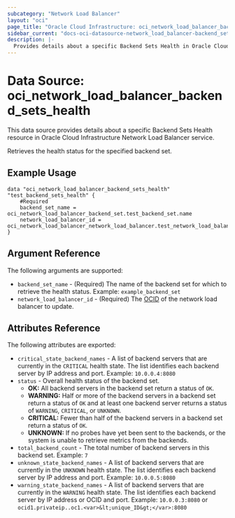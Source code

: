 ```yaml
---
subcategory: "Network Load Balancer"
layout: "oci"
page_title: "Oracle Cloud Infrastructure: oci_network_load_balancer_backend_sets_health"
sidebar_current: "docs-oci-datasource-network_load_balancer-backend_sets_health"
description: |-
  Provides details about a specific Backend Sets Health in Oracle Cloud Infrastructure Network Load Balancer service
---
```


# Data Source: oci_network_load_balancer_backend_sets_health
This data source provides details about a specific Backend Sets Health resource in Oracle Cloud Infrastructure Network Load Balancer service.

Retrieves the health status for the specified backend set.

## Example Usage

```hcl
data "oci_network_load_balancer_backend_sets_health" "test_backend_sets_health" {
	#Required
	backend_set_name = oci_network_load_balancer_backend_set.test_backend_set.name
	network_load_balancer_id = oci_network_load_balancer_network_load_balancer.test_network_load_balancer.id
}
```

## Argument Reference

The following arguments are supported:

* `backend_set_name` - (Required) The name of the backend set for which to retrieve the health status.  Example: `example_backend_set` 
* `network_load_balancer_id` - (Required) The [OCID](https://docs.cloud.oracle.com/iaas/Content/General/Concepts/identifiers.htm) of the network load balancer to update.


## Attributes Reference

The following attributes are exported:

* `critical_state_backend_names` - A list of backend servers that are currently in the `CRITICAL` health state. The list identifies each backend server by IP address and port.  Example: `10.0.0.4:8080` 
* `status` - Overall health status of the backend set.
	*  **OK:** All backend servers in the backend set return a status of `OK`.
	*  **WARNING:** Half or more of the backend servers in a backend set return a status of `OK` and at least one backend server returns a status of `WARNING`, `CRITICAL`, or `UNKNOWN`.
	*  **CRITICAL:** Fewer than half of the backend servers in a backend set return a status of `OK`.
	*  **UNKNOWN:** If no probes have yet been sent to the backends, or the system is unable to retrieve metrics from the backends. 
* `total_backend_count` - The total number of backend servers in this backend set.  Example: `7` 
* `unknown_state_backend_names` - A list of backend servers that are currently in the `UNKNOWN` health state. The list identifies each backend server by IP address and port.  Example: `10.0.0.5:8080` 
* `warning_state_backend_names` - A list of backend servers that are currently in the `WARNING` health state. The list identifies each backend server by IP address or OCID and port.  Example: `10.0.0.3:8080` or `ocid1.privateip..oc1.<var>&lt;unique_ID&gt;</var>:8080` 

